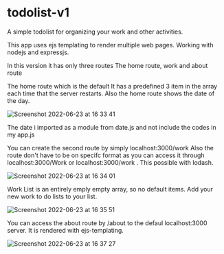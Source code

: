 # todolist-v1

A simple todolist for organizing your work and other activities. 

This app uses ejs templating to render multiple web pages.
Working with nodejs and expressjs.


In this version it has only three routes
The home route, work and about route


The home route which is the default 
It has a predefined 3 item in the array each time that the server restarts. 
Also the home route shows the date of the day. 


![Screenshot 2022-06-23 at 16 33 41](https://user-images.githubusercontent.com/81332784/175568938-e4ca6074-6113-4090-988f-79b14d27e524.png)

The date i imported as a module from date.js and not include the codes in my app.js


You can create the second route by simply localhost:3000/work
Also the route don't have to be on specifc format as you can access it through localhost:3000/Work or localhost:3000/work . This possible with lodash. 

![Screenshot 2022-06-23 at 16 34 01](https://user-images.githubusercontent.com/81332784/175571115-6331f881-1a91-435f-97e2-b75b280a41b2.png)



Work List is an entirely emply empty array, so no default items. 
Add your new work to do lists to your list.

![Screenshot 2022-06-23 at 16 35 51](https://user-images.githubusercontent.com/81332784/175572186-bf54fb08-02a2-438c-b9ba-3746649e0fe8.png)


You can access the about route by /about to the defaul localhost:3000 server. 
It is rendered with ejs-templating. 

![Screenshot 2022-06-23 at 16 37 27](https://user-images.githubusercontent.com/81332784/175572827-e914d091-c285-4496-ae21-6e31762a64d1.png)




 



